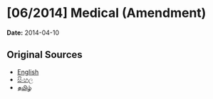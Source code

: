 # [06/2014] Medical (Amendment)

**Date:** 2014-04-10

## Original Sources

- [English](https://documents.gov.lk/view/acts/2014/4/06-2014_E.pdf)
- [සිංහල](https://documents.gov.lk/view/acts/2014/4/06-2014_S.pdf)
- [தமிழ்](https://documents.gov.lk/view/acts/2014/4/06-2014_T.pdf)
